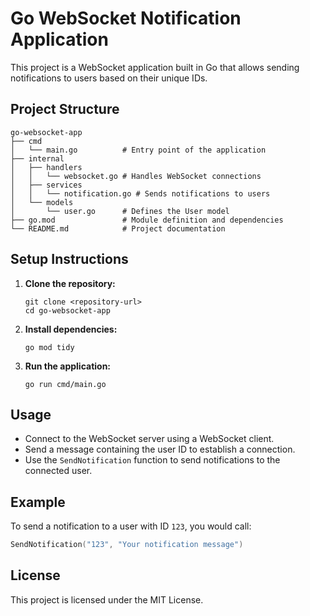 # Go WebSocket Notification Application

This project is a WebSocket application built in Go that allows sending notifications to users based on their unique IDs. 

## Project Structure

```
go-websocket-app
├── cmd
│   └── main.go          # Entry point of the application
├── internal
│   ├── handlers
│   │   └── websocket.go # Handles WebSocket connections
│   ├── services
│   │   └── notification.go # Sends notifications to users
│   └── models
│       └── user.go      # Defines the User model
├── go.mod               # Module definition and dependencies
└── README.md            # Project documentation
```

## Setup Instructions

1. **Clone the repository:**
   ```
   git clone <repository-url>
   cd go-websocket-app
   ```

2. **Install dependencies:**
   ```
   go mod tidy
   ```

3. **Run the application:**
   ```
   go run cmd/main.go
   ```

## Usage

- Connect to the WebSocket server using a WebSocket client.
- Send a message containing the user ID to establish a connection.
- Use the `SendNotification` function to send notifications to the connected user.

## Example

To send a notification to a user with ID `123`, you would call:
```go
SendNotification("123", "Your notification message")
```

## License

This project is licensed under the MIT License.